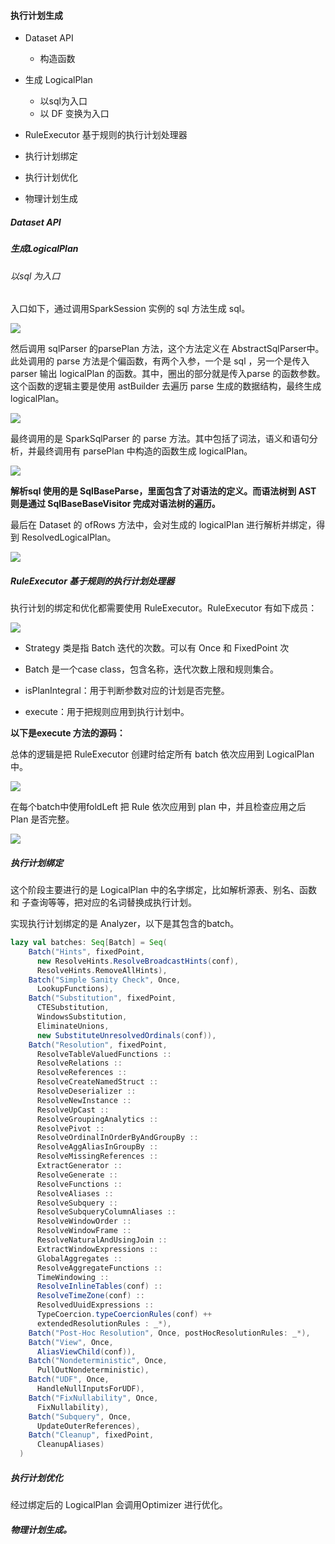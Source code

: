 #### 执行计划生成

- Dataset API
  
  - 构造函数

- 生成 LogicalPlan 
  
  - 以sql为入口
  - 以 DF 变换为入口

- RuleExecutor 基于规则的执行计划处理器

- 执行计划绑定

- 执行计划优化

- 物理计划生成

##### Dataset API

##### 生成LogicalPlan

###### 以sql 为入口

入口如下，通过调用SparkSession 实例的 sql 方法生成 sql。

![](img/SparkSession_sql.png)

然后调用 sqlParser 的parsePlan 方法，这个方法定义在 AbstractSqlParser中。此处调用的 parse 方法是个偏函数，有两个入参，一个是 sql ，另一个是传入 parser 输出 logicalPlan 的函数。其中，圈出的部分就是传入parse 的函数参数。这个函数的逻辑主要是使用 astBuilder 去遍历 parse 生成的数据结构，最终生成logicalPlan。

![](img/AbstractSqlParser_parsePlan.png)

最终调用的是 SparkSqlParser 的 parse 方法。其中包括了词法，语义和语句分析，并最终调用有 parsePlan 中构造的函数生成 logicalPlan。

![](img/AbstractSqlParser_parse.png)

**解析sql 使用的是 SqlBaseParse，里面包含了对语法的定义。而语法树到 AST 则是通过 SqlBaseBaseVisitor 完成对语法树的遍历。**<br>

最后在 Dataset 的 ofRows 方法中，会对生成的 logicalPlan 进行解析并绑定，得到 ResolvedLogicalPlan。

![](img/Dataset_ofRows.png)

##### RuleExecutor 基于规则的执行计划处理器

执行计划的绑定和优化都需要使用 RuleExecutor。RuleExecutor 有如下成员：

![](img/RuleExecutor_members.png)

- Strategy 类是指 Batch 迭代的次数。可以有 Once 和 FixedPoint 次

- Batch 是一个case class，包含名称，迭代次数上限和规则集合。

- isPlanIntegral：用于判断参数对应的计划是否完整。

- execute：用于把规则应用到执行计划中。

**以下是execute 方法的源码：**<br>

总体的逻辑是把 RuleExecutor 创建时给定所有 batch 依次应用到 LogicalPlan中。

![](img/RuleExecutor_execute-1.png)

在每个batch中使用foldLeft 把 Rule 依次应用到 plan 中，并且检查应用之后 Plan 是否完整。

![](img/RuleExecutor_execute-2.png)

##### 执行计划绑定

这个阶段主要进行的是 LogicalPlan 中的名字绑定，比如解析源表、别名、函数 和 子查询等等，把对应的名词替换成执行计划。<br>

实现执行计划绑定的是 Analyzer，以下是其包含的batch。

```scala
lazy val batches: Seq[Batch] = Seq(
    Batch("Hints", fixedPoint,
      new ResolveHints.ResolveBroadcastHints(conf),
      ResolveHints.RemoveAllHints),
    Batch("Simple Sanity Check", Once,
      LookupFunctions),
    Batch("Substitution", fixedPoint,
      CTESubstitution,
      WindowsSubstitution,
      EliminateUnions,
      new SubstituteUnresolvedOrdinals(conf)),
    Batch("Resolution", fixedPoint,
      ResolveTableValuedFunctions ::
      ResolveRelations ::
      ResolveReferences ::
      ResolveCreateNamedStruct ::
      ResolveDeserializer ::
      ResolveNewInstance ::
      ResolveUpCast ::
      ResolveGroupingAnalytics ::
      ResolvePivot ::
      ResolveOrdinalInOrderByAndGroupBy ::
      ResolveAggAliasInGroupBy ::
      ResolveMissingReferences ::
      ExtractGenerator ::
      ResolveGenerate ::
      ResolveFunctions ::
      ResolveAliases ::
      ResolveSubquery ::
      ResolveSubqueryColumnAliases ::
      ResolveWindowOrder ::
      ResolveWindowFrame ::
      ResolveNaturalAndUsingJoin ::
      ExtractWindowExpressions ::
      GlobalAggregates ::
      ResolveAggregateFunctions ::
      TimeWindowing ::
      ResolveInlineTables(conf) ::
      ResolveTimeZone(conf) ::
      ResolvedUuidExpressions ::
      TypeCoercion.typeCoercionRules(conf) ++
      extendedResolutionRules : _*),
    Batch("Post-Hoc Resolution", Once, postHocResolutionRules: _*),
    Batch("View", Once,
      AliasViewChild(conf)),
    Batch("Nondeterministic", Once,
      PullOutNondeterministic),
    Batch("UDF", Once,
      HandleNullInputsForUDF),
    Batch("FixNullability", Once,
      FixNullability),
    Batch("Subquery", Once,
      UpdateOuterReferences),
    Batch("Cleanup", fixedPoint,
      CleanupAliases)
  )
```

##### 执行计划优化

经过绑定后的 LogicalPlan 会调用Optimizer 进行优化。



##### 物理计划生成。
